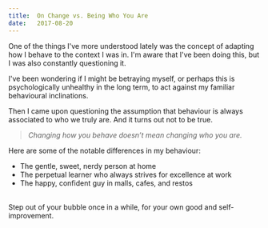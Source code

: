 ```yaml
---
title:  On Change vs. Being Who You Are
date:   2017-08-20
---
```


One of the things I've more understood lately was the concept of adapting how I behave to the context I was in. I'm aware that I've been doing this, but I was also constantly questioning it.

I've been wondering if I might be betraying myself, or perhaps this is psychologically unhealthy in the long term, to act against my familiar behavioural inclinations.

Then I came upon questioning the assumption that behaviour is always associated to who we truly are. And it turns out not to be true.

> _Changing how you behave doesn’t mean changing who you are._

Here are some of the notable differences in my behaviour:

- The gentle, sweet, nerdy person at home
- The perpetual learner who always strives for excellence at work
- The happy, confident guy in malls, cafes, and restos

<br />
Step out of your bubble once in a while, for your own good and self-improvement.
